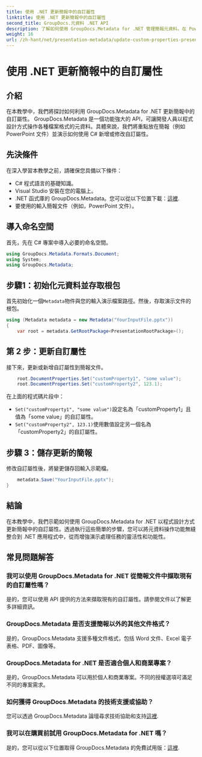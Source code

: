 ```yaml
---
title: 使用 .NET 更新簡報中的自訂屬性
linktitle: 使用 .NET 更新簡報中的自訂屬性
second_title: GroupDocs.元資料 .NET API
description: 了解如何使用 GroupDocs.Metadata for .NET 管理簡報元資料。在 PowerPoint 檔案中高效率更新自訂屬性。
weight: 16
url: /zh-hant/net/presentation-metadata/update-custom-properties-presentations/
---
```


# 使用 .NET 更新簡報中的自訂屬性

## 介紹
在本教學中，我們將探討如何利用 GroupDocs.Metadata for .NET 更新簡報中的自訂屬性。 GroupDocs.Metadata 是一個功能強大的 API，可讓開發人員以程式設計方式操作各種檔案格式的元資料。具體來說，我們將重點放在簡報（例如 PowerPoint 文件）並演示如何使用 C# 新增或修改自訂屬性。
## 先決條件
在深入學習本教學之前，請確保您具備以下條件：
- C# 程式語言的基礎知識。
- Visual Studio 安裝在您的電腦上。
-  .NET 函式庫的 GroupDocs.Metadata。您可以從以下位置下載：[這裡](https://releases.groupdocs.com/metadata/net/).
- 要使用的輸入簡報文件（例如，PowerPoint 文件）。

## 導入命名空間
首先，先在 C# 專案中導入必要的命名空間。
```csharp
using GroupDocs.Metadata.Formats.Document;
using System;
using GroupDocs.Metadata;
```
## 步驟1：初始化元資料並存取根包
首先初始化一個`Metadata`物件與您的輸入演示檔案路徑。然後，存取演示文件的根包。
```csharp
using (Metadata metadata = new Metadata("YourInputFile.pptx"))
{
    var root = metadata.GetRootPackage<PresentationRootPackage>();
```
## 第 2 步：更新自訂屬性
接下來，更新或新增自訂屬性到簡報文件。
```csharp
    root.DocumentProperties.Set("customProperty1", "some value");
    root.DocumentProperties.Set("customProperty2", 123.1);
```
在上面的程式碼片段中：
- `Set("customProperty1", "some value")`設定名為「customProperty1」且值為「some value」的自訂屬性。
- `Set("customProperty2", 123.1)`使用數值設定另一個名為「customProperty2」的自訂屬性。
## 步驟 3：儲存更新的簡報
修改自訂屬性後，將變更儲存回輸入示範檔。
```csharp
    metadata.Save("YourInputFile.pptx");
}
```

## 結論
在本教學中，我們示範如何使用 GroupDocs.Metadata for .NET 以程式設計方式更新簡報中的自訂屬性。透過執行這些簡單的步驟，您可以將元資料操作功能無縫整合到 .NET 應用程式中，從而增強演示處理任務的靈活性和功能性。

## 常見問題解答
### 我可以使用 GroupDocs.Metadata for .NET 從簡報文件中擷取現有的自訂屬性嗎？
是的，您可以使用 API 提供的方法來擷取現有的自訂屬性。請參閱文件以了解更多詳細資訊。
### GroupDocs.Metadata 是否支援簡報以外的其他文件格式？
是的，GroupDocs.Metadata 支援多種文件格式，包括 Word 文件、Excel 電子表格、PDF、圖像等。
### GroupDocs.Metadata for .NET 是否適合個人和商業專案？
是的，GroupDocs.Metadata 可以用於個人和商業專案。不同的授權選項可滿足不同的專案需求。
### 如何獲得 GroupDocs.Metadata 的技術支援或協助？
您可以透過 GroupDocs.Metadata 論壇尋求技術協助和支持[這裡](https://forum.groupdocs.com/c/metadata/14).
### 我可以在購買前試用 GroupDocs.Metadata for .NET 嗎？
是的，您可以從以下位置取得 GroupDocs.Metadata 的免費試用版：[這裡](https://releases.groupdocs.com/).